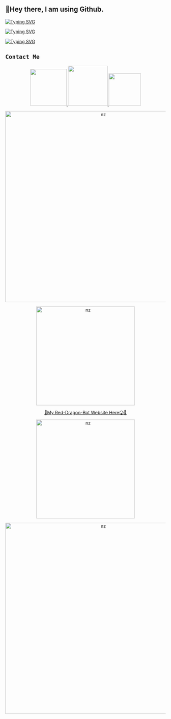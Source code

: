 ## 👋Hey there, I am using Github.

[![Typing SVG](https://readme-typing-svg.herokuapp.com?color=F70000&lines=👀Hi+friends🥰;💌I+am+Kumuthu+Prabhasha)](https://git.io/typing-svg)

[![Typing SVG](https://readme-typing-svg.herokuapp.com?lines=😋හේ+හේ+❤️ම්ම්ම්...;😏මාව+Follow+කරේ+නැද්ද?😭;🤭මාව+follow+කරන්න+ඉතිං🌹;💕ඉතිං+කොහොමද🙃;😁මොකද+කරන්නෙ🌹)](https://git.io/typing-svg)

[![Typing SVG](https://readme-typing-svg.herokuapp.com?color=00F716&lines=🙄😐ඒ+හලෝ;😥මෙහෙම+හිටියට😕;🤭මන්+හලි+අහින්සකයි+හොඳේ😜)](https://git.io/typing-svg)


## ``` Contact Me ```
<p align="center">
<a href="https://wa.me/380944814219"><img src="https://github.com/Alien-alfa/PublicBot/raw/main/wlogo.svg.png" width="115"/>
<a href="https://t.me/kumuthu"><img src="https://img.shields.io/badge/-Telegram-white?style=flat-cirlce&logo=telegram" width="125"/> 
<a href="https://github.com/prabhasha2006"><img src="https://img.shields.io/badge/-GitHub-blue?style=flat-cirlce&logo=github" width="101"/> 
</p>

<p align="center">
<img src=
"https://camo.githubusercontent.com/71b837571c48af3aa60a73dbc9d5936aa359d78efbfa8a6743cbbbc16b80ef4d/68747470733a2f2f63646e2e646973636f72646170702e636f6d2f6174746163686d656e74732f3830353930323039333930363630383138362f3830353931333937323533353539303932322f74656e6f722e676966" alt="nz" width="600"/>
</p>


<p align="center">
<img src="https://i.ibb.co/NghKqgK/IMG-20220705-WA0053.jpg" alt="nz" width="310"/>
</p>

<p align="center">
<a href="https://sites.google.com/view/red-dragon-bot/home">🎸My Red-Dragon-Bot Website Here😜💌
</p>

<p align="center">
<img src="https://telegra.ph/file/1ff457ba7f33c1fee8519.jpg" alt="nz" width="310"/>
</p>

<p align="center">
<img src=
"https://camo.githubusercontent.com/71b837571c48af3aa60a73dbc9d5936aa359d78efbfa8a6743cbbbc16b80ef4d/68747470733a2f2f63646e2e646973636f72646170702e636f6d2f6174746163686d656e74732f3830353930323039333930363630383138362f3830353931333937323533353539303932322f74656e6f722e676966" alt="nz" width="600"/>
</p>
